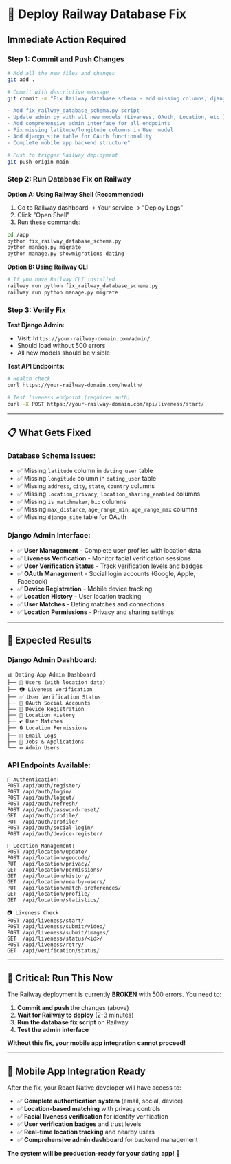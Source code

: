 # 🚀 Deploy Railway Database Fix

## **Immediate Action Required**

### **Step 1: Commit and Push Changes**
```bash
# Add all the new files and changes
git add .

# Commit with descriptive message
git commit -m "Fix Railway database schema - add missing columns, django_site table, and complete admin interface

- Add fix_railway_database_schema.py script
- Update admin.py with all new models (Liveness, OAuth, Location, etc.)
- Add comprehensive admin interface for all endpoints
- Fix missing latitude/longitude columns in User model
- Add django_site table for OAuth functionality
- Complete mobile app backend structure"

# Push to trigger Railway deployment
git push origin main
```

### **Step 2: Run Database Fix on Railway**

**Option A: Using Railway Shell (Recommended)**
1. Go to Railway dashboard → Your service → "Deploy Logs"
2. Click "Open Shell" 
3. Run these commands:
```bash
cd /app
python fix_railway_database_schema.py
python manage.py migrate
python manage.py showmigrations dating
```

**Option B: Using Railway CLI**
```bash
# If you have Railway CLI installed
railway run python fix_railway_database_schema.py
railway run python manage.py migrate
```

### **Step 3: Verify Fix**

**Test Django Admin:**
- Visit: `https://your-railway-domain.com/admin/`
- Should load without 500 errors
- All new models should be visible

**Test API Endpoints:**
```bash
# Health check
curl https://your-railway-domain.com/health/

# Test liveness endpoint (requires auth)
curl -X POST https://your-railway-domain.com/api/liveness/start/
```

---

## 📋 **What Gets Fixed**

### **Database Schema Issues:**
- ✅ Missing `latitude` column in `dating_user` table
- ✅ Missing `longitude` column in `dating_user` table  
- ✅ Missing `address`, `city`, `state`, `country` columns
- ✅ Missing `location_privacy`, `location_sharing_enabled` columns
- ✅ Missing `is_matchmaker`, `bio` columns
- ✅ Missing `max_distance`, `age_range_min`, `age_range_max` columns
- ✅ Missing `django_site` table for OAuth

### **Django Admin Interface:**
- ✅ **User Management** - Complete user profiles with location data
- ✅ **Liveness Verification** - Monitor facial verification sessions
- ✅ **User Verification Status** - Track verification levels and badges
- ✅ **OAuth Management** - Social login accounts (Google, Apple, Facebook)
- ✅ **Device Registration** - Mobile device tracking
- ✅ **Location History** - User location tracking
- ✅ **User Matches** - Dating matches and connections
- ✅ **Location Permissions** - Privacy and sharing settings

---

## 🎯 **Expected Results**

### **Django Admin Dashboard:**
```
📊 Dating App Admin Dashboard
├── 👥 Users (with location data)
├── 📷 Liveness Verification
├── ✅ User Verification Status  
├── 🔐 OAuth Social Accounts
├── 📱 Device Registration
├── 📍 Location History
├── 💕 User Matches
├── 🔒 Location Permissions
├── 📧 Email Logs
├── 💼 Jobs & Applications
└── ⚙️ Admin Users
```

### **API Endpoints Available:**
```
🔐 Authentication:
POST /api/auth/register/
POST /api/auth/login/
POST /api/auth/logout/
POST /api/auth/refresh/
POST /api/auth/password-reset/
GET  /api/auth/profile/
PUT  /api/auth/profile/
POST /api/auth/social-login/
POST /api/auth/device-register/

📍 Location Management:
POST /api/location/update/
POST /api/location/geocode/
PUT  /api/location/privacy/
GET  /api/location/permissions/
GET  /api/location/history/
GET  /api/location/nearby-users/
PUT  /api/location/match-preferences/
GET  /api/location/profile/
GET  /api/location/statistics/

📷 Liveness Check:
POST /api/liveness/start/
POST /api/liveness/submit/video/
POST /api/liveness/submit/images/
GET  /api/liveness/status/<id>/
POST /api/liveness/retry/
GET  /api/verification/status/
```

---

## 🚨 **Critical: Run This Now**

The Railway deployment is currently **BROKEN** with 500 errors. You need to:

1. **Commit and push** the changes (above)
2. **Wait for Railway to deploy** (2-3 minutes)
3. **Run the database fix script** on Railway
4. **Test the admin interface**

**Without this fix, your mobile app integration cannot proceed!**

---

## 📱 **Mobile App Integration Ready**

After the fix, your React Native developer will have access to:

- ✅ **Complete authentication system** (email, social, device)
- ✅ **Location-based matching** with privacy controls
- ✅ **Facial liveness verification** for identity verification
- ✅ **User verification badges** and trust levels
- ✅ **Real-time location tracking** and nearby users
- ✅ **Comprehensive admin dashboard** for backend management

**The system will be production-ready for your dating app!** 🎉
